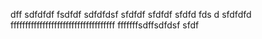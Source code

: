 
dff
sdfdfdf
fsdfdf
sdfdfdsf
sfdfdf
sfdfdf
sfdfd  fds d
sfdfdfd
ffffffffffffffffffffffffffffffffffff
fffffffsdffsdfdsf
sfdf